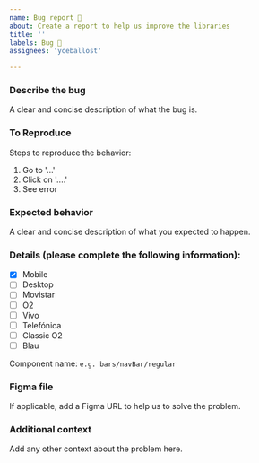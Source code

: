 ```yaml
---
name: Bug report 🐛
about: Create a report to help us improve the libraries
title: ''
labels: Bug 🐞
assignees: 'yceballost'

---
```

<!-- _English or Spanish is ok._ -->

### Describe the bug
A clear and concise description of what the bug is.

### To Reproduce
Steps to reproduce the behavior:
1. Go to '...'
2. Click on '....'
3. See error

### Expected behavior
A clear and concise description of what you expected to happen.

### Details (please complete the following information):
<!-- Mark with [x] or [ ] to which library is applying the issue. -->
- [x] Mobile 
- [ ] Desktop
- [ ] Movistar
- [ ] O2
- [ ] Vivo
- [ ] Telefónica
- [ ] Classic O2
- [ ] Blau

Component name: `e.g. bars/navBar/regular`

### Figma file
If applicable, add a Figma URL to help us to solve the problem.

### Additional context
Add any other context about the problem here.
